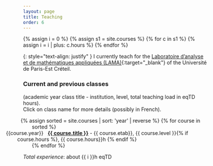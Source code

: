 ```yaml
---
layout: page
title: Teaching
order: 6
---
```

{% assign i = 0 %}
{% assign s1 = site.courses %}
{% for c in s1 %}
    {% assign i = i | plus: c.hours %}
{% endfor %}


{: style="text-align: justify" }
I currently teach for the [Laboratoire d’analyse et de mathématiques appliquées (LAMA)](https://lama.u-pem.fr/){:target="\_blank"} of the Université de Paris-Est Créteil.



### Current and previous classes

(academic year  class title - institution, level, total teaching load in eqTD hours). <br/> Click on class name for more details (possibly in French).

<ul style="list-style: none;
   margin-left: 10;
   padding-left: 1em;
   text-indent: -2.2em;">
  {% assign sorted = site.courses | sort: 'year' | reverse %}
  {% for course in sorted %}
    <li style="margin-left: -40px;">
      {{course.year}} &nbsp; <a href="{{ course.url }}"><b>{{ course.title }}</b></a>
      - {{ course.etab}}, {{ course.level }}{% if course.hours %}, {{ course.hours}}h {% endif %}
    </li>
  {% endfor %}
</ul>


_Total experience_: about {{ i }}h eqTD
